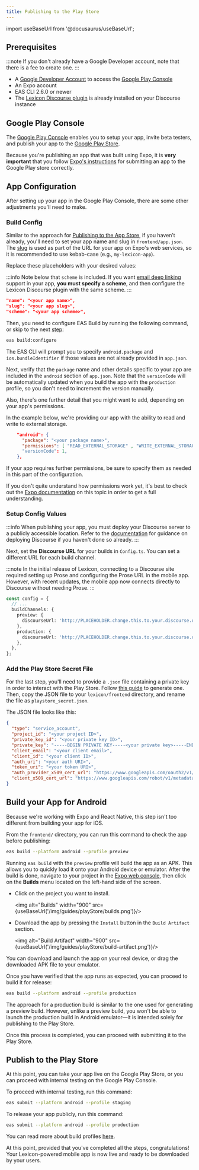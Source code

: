 ```yaml
---
title: Publishing to the Play Store
---
```


import useBaseUrl from '@docusaurus/useBaseUrl';

## Prerequisites

:::note
If you don't already have a Google Developer account, note that there is a fee to create one.
:::

- A [Google Developer Account](https://play.google.com/console/signup) to access the [Google Play Console](https://play.google.com/console)
- An Expo account
- EAS CLI 2.6.0 or newer
- The [Lexicon Discourse plugin](./discourse-plugin.md) is already installed on your Discourse instance

## Google Play Console

The [Google Play Console](https://play.google.com/console) enables you to setup your app, invite beta testers, and publish your app to the [Google Play Store](https://play.google.com/store).

Because you're publishing an app that was built using Expo, it is **very important** that you follow [Expo's instructions](https://github.com/expo/fyi/blob/master/first-android-submission.md) for submitting an app to the Google Play store correctly.

## App Configuration

After setting up your app in the Google Play Console, there are some other adjustments you'll need to make.

### Build Config

Similar to the approach for [Publishing to the App Store](app-store), if you haven’t already, you'll need to set your app name and slug in `frontend/app.json`. The [slug](https://docs.expo.dev/workflow/glossary-of-terms/#slug) is used as part of the URL for your app on Expo's web services, so it is recommended to use kebab-case (e.g., `my-lexicon-app`).

Replace these placeholders with your desired values:

:::info
Note below that `scheme` is included. If you want [email deep linking](./email-deep-linking/intro.md) support in your app, **you must specify a scheme**, and then configure the Lexicon Discourse plugin with the same scheme.
:::

```json
"name": "<your app name>",
"slug": "<your app slug>",
"scheme": "<your app scheme>",
```

Then, you need to configure EAS Build by running the following command, or skip to the next [step](play-store#setup-config-values):

```bash
eas build:configure
```

The EAS CLI will prompt you to specify `android.package` and `ios.bundleIdentifier` if those values are not already provided in `app.json`.

Next, verify that the `package` name and other details specific to your app are included in the `android` section of `app.json`. Note that the `versionCode` will be automatically updated when you build the app with the `production` profile, so you don't need to increment the version manually.

Also, there's one further detail that you might want to add, depending on your app's permissions.

In the example below, we're providing our app with the ability to read and write to external storage.

```json
    "android": {
      "package": "<your package name>",
      "permissions": [ "READ_EXTERNAL_STORAGE" , "WRITE_EXTERNAL_STORAGE"  ]
      "versionCode": 1,
    },
```

If your app requires further permissions, be sure to specify them as needed in this part of the configuration.

If you don't quite understand how permissions work yet, it's best to check out the [Expo documentation](https://docs.expo.io/versions/latest/sdk/permissions) on this topic in order to get a full understanding.

### Setup Config Values

:::info
When publishing your app, you must deploy your Discourse server to a publicly accessible location. Refer to the [documentation](setup-discourse.md#setup-discourse-in-the-cloud) for guidance on deploying Discourse if you haven't done so already.
:::

Next, set the **Discourse URL** for your builds in `Config.ts`. You can set a different URL for each build channel.

:::note
In the initial release of Lexicon, connecting to a Discourse site required setting up Prose and configuring the Prose URL in the mobile app. However, with recent updates, the mobile app now connects directly to Discourse without needing Prose.
:::

```ts
const config = {
  // ...
  buildChannels: {
    preview: {
      discourseUrl: 'http://PLACEHOLDER.change.this.to.your.discourse.url',
    },
    production: {
      discourseUrl: 'http://PLACEHOLDER.change.this.to.your.discourse.url',
    },
  },
};
```

### Add the Play Store Secret File

For the last step, you'll need to provide a `.json` file containing a private key in order to interact with the Play Store. Follow [this guide](https://github.com/expo/fyi/blob/main/creating-google-service-account.md) to generate one. Then, copy the JSON file to your `lexicon/frontend` directory, and rename the file as `playstore_secret.json`.

The JSON file looks like this:

```json
{
  "type": "service_account",
  "project_id": "<your project ID>",
  "private_key_id": "<your private key ID>",
  "private_key": "-----BEGIN PRIVATE KEY-----<your private key>-----END PRIVATE KEY-----\n",
  "client_email": "<your client email>",
  "client_id": "<your client ID>",
  "auth_uri": "<your auth URI>",
  "token_uri": "<your token URI>",
  "auth_provider_x509_cert_url": "https://www.googleapis.com/oauth2/v1/certs",
  "client_x509_cert_url": "https://www.googleapis.com/robot/v1/metadata/x509/lexicon%40api.iam.gserviceaccount.com"
}
```

## Build your App for Android

Because we're working with Expo and React Native, this step isn't too different from building your app for iOS.

From the `frontend/` directory, you can run this command to check the app before publishing:

```bash
eas build --platform android --profile preview
```

Running `eas build` with the `preview` profile will build the app as an APK. This allows you to quickly load it onto your Android device or emulator. After the build is done, navigate to your project in the [Expo web console](https://expo.dev), then click on the **Builds** menu located on the left-hand side of the screen.

- Click on the project you want to install.

  <img alt="Builds" width="900" src={useBaseUrl('/img/guides/playStore/builds.png')}/>

- Download the app by pressing the `Install` button in the `Build Artifact` section.

  <img alt="Build Artifact" width="900" src={useBaseUrl('/img/guides/playStore/build-artifact.png')}/>

You can download and launch the app on your real device, or drag the downloaded APK file to your emulator.

Once you have verified that the app runs as expected, you can proceed to build it for release:

```bash
eas build --platform android --profile production
```

The approach for a production build is similar to the one used for generating a preview build. However, unlike a preview build, you won't be able to launch the production build in Android emulator—it is intended solely for publishing to the Play Store.

Once this process is completed, you can proceed with submitting it to the Play Store.

## Publish to the Play Store

At this point, you can take your app live on the Google Play Store, or you can proceed with internal testing on the Google Play Console.

To proceed with internal testing, run this command:

```bash
eas submit --platform android --profile staging
```

To release your app publicly, run this command:

```bash
eas submit --platform android --profile production
```

You can read more about build profiles [here](tutorial/publishing).

At this point, provided that you've completed all the steps, congratulations! Your Lexicon-powered mobile app is now live and ready to be downloaded by your users.
